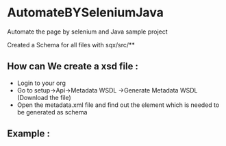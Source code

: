 # AutomateBYSeleniumJava
Automate the page by selenium and Java  sample project 


Created a Schema for all files with  sqx/src/** 


How can We create a xsd file :
-----------------------------
- Login to your org 
- Go to setup->Api->Metadata WSDL ->Generate Metadata WSDL  (Download the file)
- Open the metadata.xml file and find out the element which is needed to be generated as schema 

Example :
-------------


